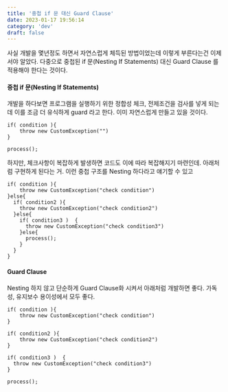 ```yaml
---
title: '중첩 if 문 대신 Guard Clause'
date: 2023-01-17 19:56:14
category: 'dev'
draft: false
---
```


사실 개발을 몇년정도 하면서 자연스럽게 체득된 방법이었는데 이렇게 부른다는건 이제서야 알았다. 다중으로 중첩된 if 문(Nesting If Statements) 대신 Guard Clause 를 적용해야 한다는 것이다. 

#### **중첩 if 문(Nesting If Statements)**

개발을 하다보면 프로그램을 실행하기 위한 정합성 체크, 전제조건을 검사를 넣게 되는데 이를 조금 더 유식하게 guard 라고 한다. 이미 자연스럽게 만들고 있을 것이다. 

    
    if( condition ){
        throw new CustomException("")
    }
    
    process();

하지만, 체크사항이 복잡하게 발생하면 코드도 이에 따라 복잡해지기 마련인데. 아래처럼 구현하게 된다는 거. 이런 중첩 구조를 Nesting 하다라고 얘기할 수 있고 

    if( condition ){
        throw new CustomException("check condition")
    }else{
      if( condition2 ){
        throw new CustomException("check condition2")
      }else{
        if( condition3 )  {
          throw new CustomException("check condition3")
        }else{
          process();
        }
      }
    }

#### **Guard Clause**

Nesting 하지 않고 단순하게 Guard Clause화 시켜서 아래처럼 개발하면 좋다. 가독성, 유지보수 용이성에서 모두 좋다. 

    if( condition ){
        throw new CustomException("check condition")
    }
    
    if( condition2 ){
        throw new CustomException("check condition2")
    }
    
    if( condition3 )  {
      throw new CustomException("check condition3")
    }
    
    process();

